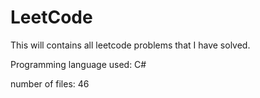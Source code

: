 # LeetCode
This will contains all leetcode problems that I have solved. 

Programming language used: C#

 number of files: 46
 
